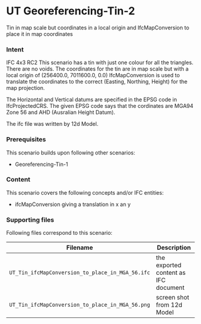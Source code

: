 
# UT Georeferencing-Tin-2

Tin in map scale but coordinates in a local origin and IfcMapConversion to place it in map coordinates 

### Intent

IFC 4x3 RC2
This scenario has a tin with just one colour for all the triangles. 
There are no voids.
The coordinates for the tin are in map scale but with a local origin of (256400.0, 7011600.0, 0.0)
IfcMapConversion is used to translate the coordinates to the correct (Easting, Northing, Height) for the map projection.

The Horizontal and Vertical datums are specified in the EPSG code in IfcProjectedCRS.
The given EPSG code says that the cordinates are  MGA94 Zone 56 and AHD (Ausralian Height Datum).

The ifc file was written by 12d Model. 

### Prerequisites

This scenario builds upon following other scenarios:
- Georeferencing-Tin-1

### Content

This scenario covers the following concepts and/or IFC entities:

- ifcMapConversion giving a translation in x an y

### Supporting files

Following files correspond to this scenario:

| Filename                                         | Description                               |
|--------------------------------------------------|-------------------------------------------|
| `UT_Tin_ifcMapConversion_to_place_in_MGA_56.ifc` | the exported content as IFC document      |
| `UT_Tin_ifcMapConversion_to_place_in_MGA_56.png` | screen shot from 12d Model                |

